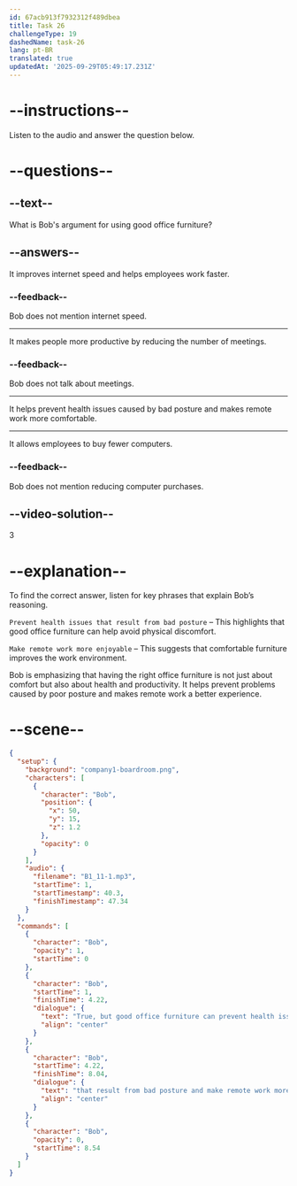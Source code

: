 ```yaml
---
id: 67acb913f7932312f489dbea
title: Task 26
challengeType: 19
dashedName: task-26
lang: pt-BR
translated: true
updatedAt: '2025-09-29T05:49:17.231Z'
---
```


<!-- (Audio) Bob: True, but good office furniture can help prevent health issues that result from bad posture and make remote work more enjoyable. -->

# --instructions--

Listen to the audio and answer the question below.

# --questions--

## --text--

What is Bob's argument for using good office furniture?

## --answers--

It improves internet speed and helps employees work faster.

### --feedback--

Bob does not mention internet speed.

---

It makes people more productive by reducing the number of meetings.

### --feedback--

Bob does not talk about meetings.

---

It helps prevent health issues caused by bad posture and makes remote work more comfortable.

---

It allows employees to buy fewer computers.

### --feedback--

Bob does not mention reducing computer purchases.

## --video-solution--

3

# --explanation--  

To find the correct answer, listen for key phrases that explain Bob’s reasoning.  

`Prevent health issues that result from bad posture` – This highlights that good office furniture can help avoid physical discomfort.  

`Make remote work more enjoyable` – This suggests that comfortable furniture improves the work environment.  

Bob is emphasizing that having the right office furniture is not just about comfort but also about health and productivity. It helps prevent problems caused by poor posture and makes remote work a better experience.

# --scene--

```json
{
  "setup": {
    "background": "company1-boardroom.png",
    "characters": [
      {
        "character": "Bob",
        "position": {
          "x": 50,
          "y": 15,
          "z": 1.2
        },
        "opacity": 0
      }
    ],
    "audio": {
      "filename": "B1_11-1.mp3",
      "startTime": 1,
      "startTimestamp": 40.3,
      "finishTimestamp": 47.34
    }
  },
  "commands": [
    {
      "character": "Bob",
      "opacity": 1,
      "startTime": 0
    },
    {
      "character": "Bob",
      "startTime": 1,
      "finishTime": 4.22,
      "dialogue": {
        "text": "True, but good office furniture can prevent health issues",
        "align": "center"
      }
    },
    {
      "character": "Bob",
      "startTime": 4.22,
      "finishTime": 8.04,
      "dialogue": {
        "text": "that result from bad posture and make remote work more enjoyable.",
        "align": "center"
      }
    },
    {
      "character": "Bob",
      "opacity": 0,
      "startTime": 8.54
    }
  ]
}
```
